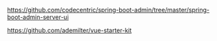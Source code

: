 https://github.com/codecentric/spring-boot-admin/tree/master/spring-boot-admin-server-ui

https://github.com/ademilter/vue-starter-kit


